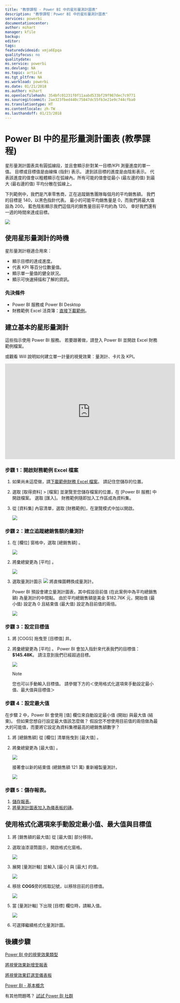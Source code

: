 ```yaml
---
title: "教學課程 - Power BI 中的星形量測計圖表"
description: "教學課程：Power BI 中的星形量測計圖表"
services: powerbi
documentationcenter: 
author: mihart
manager: kfile
backup: 
editor: 
tags: 
featuredvideoid: xmja6Epqa
qualityfocus: no
qualitydate: 
ms.service: powerbi
ms.devlang: NA
ms.topic: article
ms.tgt_pltfrm: NA
ms.workload: powerbi
ms.date: 01/21/2018
ms.author: mihart
ms.openlocfilehash: 354bfc01231f0f11aabd533bf29f987dec7c9771
ms.sourcegitcommit: 2ae323fbed440c75847dc55fb3e21e9c744cfba0
ms.translationtype: HT
ms.contentlocale: zh-TW
ms.lasthandoff: 01/23/2018
---
```

# <a name="radial-gauge-charts-in-power-bi-tutorial"></a>Power BI 中的星形量測計圖表 (教學課程)
星形量測計圖表具有圓弧線段，並且會顯示針對某一目標/KPI 測量進度的單一值。  目標或目標值是由線條 (指針) 表示。 達到該目標的進度是由陰影表示。  代表該進度的值會以粗體顯示在弧線內。所有可能的值會從最小 (最左邊的值) 到最大 (最右邊的值) 平均分散在弧線上。

下列範例中，我們是汽車零售商，正在追蹤銷售團隊每個月的平均銷售額。 我們的目標是 140，以黑色指針代表。  最小的可能平均銷售量是 0，而我們將最大值設為 200。  藍色陰影顯示我們這個月的銷售量目前平均約為 120。 幸好我們還有一週的時間來達成目標。

![](media/power-bi-visualization-radial-gauge-charts/gauge_m.png)

## <a name="when-to-use-a-radial-gauge"></a>使用星形量測計的時機
星形量測計極適合用來：

* 顯示目標的達成進度。
* 代表 KPI 等百分位數量值。
* 顯示單一量值的健全狀況。
* 顯示可快速掃描和了解的資訊。

### <a name="prerequisites"></a>先決條件
 - Power BI 服務或 Power BI Desktop
 - 財務範例 Excel 活頁簿：[直接下載範例](http://go.microsoft.com/fwlink/?LinkID=521962)。

## <a name="create-a-basic-radial-gauge"></a>建立基本的星形量測計
這些指示使用 Power BI 服務。 若要跟著做，請登入 Power BI 並開啟 Excel 財務範例檔案。  

或觀看 Will 說明如何建立單一計量的視覺效果︰量測計、卡片及 KPI。

<iframe width="560" height="315" src="https://www.youtube.com/embed/xmja6EpqaO0?list=PL1N57mwBHtN0JFoKSR0n-tBkUJHeMP2cP" frameborder="0" allowfullscreen></iframe>

### <a name="step-1-open-the-financial-sample-excel-file"></a>步驟 1：開啟財務範例 Excel 檔案
1. 如果尚未這麼做，請[下載範例財務 Excel 檔案](sample-financial-download.md)。 請記住您儲存的位置。

2. 選取 [取得資料] \> [檔案] 並瀏覽至您儲存檔案的位置，在 [Power BI 服務] 中開啟檔案。 選取 [匯入]。 財務範例隨即加入工作區成為資料集。

3. 從 [資料集] 內容清單，選取 [財務範例]，在瀏覽模式中加以開啟。

    ![](media/power-bi-visualization-radial-gauge-charts/power-bi-dataset.png)

### <a name="step-2-create-a-gauge-to-track-gross-sales"></a>步驟 2：建立追蹤總銷售額的量測計
1. 在 [欄位]  窗格中，選取 [總銷售額] 。
   
   ![](media/power-bi-visualization-radial-gauge-charts/grosssalesvalue_new.png)
2. 將彙總變更為 [平均] 。
   
   ![](media/power-bi-visualization-radial-gauge-charts/changetoaverage_new.png)
3. 選取量測計圖示 ![](media/power-bi-visualization-radial-gauge-charts/gaugeicon_new.png) 將直條圖轉換成量測計。
   
   Power BI 預設會建立量測計圖表，其中假設目前值 (在此案例中為平均總銷售額) 為量測計的中間點。 由於平均總銷售額是美金 $182.76K 元，開始值 (最小值) 設定為 0 且結束值 (最大值) 設定為目前值的兩倍。
   
   ![](media/power-bi-visualization-radial-gauge-charts/gauge_no_target.png)

### <a name="step-3-set-a-target-value"></a>步驟 3：設定目標值
1. 將 [COGS]  拖曳至 [目標值]  井。
2. 將彙總變更為 [平均] 。
   Power BI 會加入指針來代表我們的目標值：**$145.48K**。 請注意到我們已經超過目標。
   
   ![](media/power-bi-visualization-radial-gauge-charts/gaugeinprogress_new.png)
   
   > [!NOTE]
   > 您也可以手動輸入目標值。  請參閱下方的＜使用格式化選項來手動設定最小值、最大值與目標值＞
   > 
   > 

### <a name="step-4-set-a-maximum-value"></a>步驟 4：設定最大值
在步驟 2 中，Power BI 會使用 [值] 欄位來自動設定最小值 (開始) 與最大值 (結束)。  但如果您想自行設定最大值該怎麼做？  假設您不想使用目前值的兩倍做為最大的可能值，而要將它設定為資料集裡最高的總銷售額數字？ 

1. 將 [總銷售額]  從 [欄位]  清單拖曳到 [最大值]  。
2. 將彙總變更為 [最大值] 。
   
   ![](media/power-bi-visualization-radial-gauge-charts/setmaximum_new.png)
   
   接著會以新的結束值 (總銷售額 121 萬) 重新繪製量測計。
   
   ![](media/power-bi-visualization-radial-gauge-charts/power-bi-final-gauge.png)

### <a name="step-5-save-your-report"></a>步驟 5：儲存報表。
1. [儲存報表](service-report-save.md)。
2. [將量測計圖表加入為儀表板的磚](service-dashboard-tiles.md)。 

## <a name="use-formatting-options-to-manually-set-minimum-maximum-and-target-values"></a>使用格式化選項來手動設定最小值、最大值與目標值
1. 將 [銷售額的最大值]  從 [最大值]  部分移除。
2. 選取油漆滾筒圖示，開啟格式化窗格。
   
   ![](media/power-bi-visualization-radial-gauge-charts/power-bi-roller.png)
3. 展開 [量測計軸]  並輸入 [最小]  與 [最大] 的值。
   
    ![](media/power-bi-visualization-radial-gauge-charts/power-bi-gauge-axis.png)
4. 移除 **COGS**旁的核取記號，以移除目前的目標值。
   
    ![](media/power-bi-visualization-radial-gauge-charts/pbi_remove_target.png)
5. 當 [量測計軸]  下出現 [目標] 欄位時，請輸入值。
   
    ![](media/power-bi-visualization-radial-gauge-charts/power-bi-gauge-target.png)
6. 可選擇繼續格式化量測計圖。

## <a name="next-steps"></a>後續步驟
[Power BI 中的視覺效果類型](power-bi-visualization-types-for-reports-and-q-and-a.md)

[將視覺效果新增至報表](power-bi-report-add-visualizations-i.md)

[將視覺效果釘選至儀表板](service-dashboard-pin-tile-from-report.md)

[Power BI - 基本概念](service-basic-concepts.md)

有其他問題嗎？ [試試 Power BI 社群](http://community.powerbi.com/)

